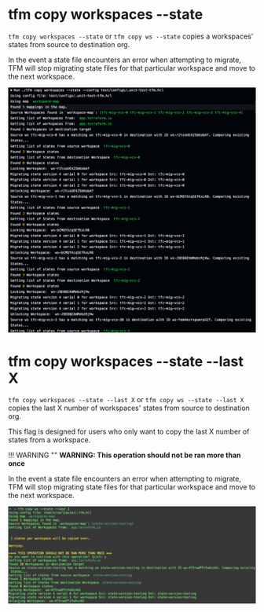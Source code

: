 # tfm copy workspaces --state

`tfm copy workspaces --state` or `tfm copy ws --state` copies a workspaces' states from source to destination org.

In the event a state file encounters an error when attempting to migrate, TFM will stop migrating state files for that particular workspace and move to the next workspace.


![copy_ws_state](../images/copy_ws_state.png)




# tfm copy workspaces --state --last X

`tfm copy workspaces --state --last X` or `tfm copy ws --state --last X` copies the last X number of workspaces' states from source to destination org.

This flag is designed for users who only want to copy the last X number of states from a workspace. 

!!! WARNING ""
    **WARNING: This operation should not be ran more than once**

In the event a state file encounters an error when attempting to migrate, TFM will stop migrating state files for that particular workspace and move to the next workspace.

![copy_ws_state_last_x](../images/copy_ws_state_last_x.png)




